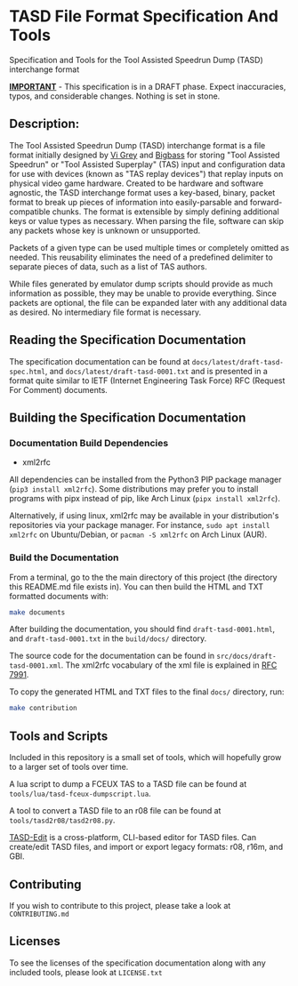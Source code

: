# **TASD File Format Specification And Tools**

Specification and Tools for the Tool Assisted Speedrun Dump (TASD) interchange format

<ins>**IMPORTANT**</ins> - This specification is in a DRAFT phase.  Expect inaccuracies, typos, and considerable changes.  Nothing is set in stone.

## Description:

The Tool Assisted Speedrun Dump (TASD) interchange format is a file format initially designed by [Vi Grey](https://vigrey.com) and [Bigbass](https://github.com/bigbass1997) for storing "Tool Assisted Speedrun" or "Tool Assisted Superplay" (TAS) input and configuration data for use with devices (known as "TAS replay devices") that replay inputs on physical video game hardware.  Created to be hardware and software agnostic, the TASD interchange format uses a key-based, binary, packet format to break up pieces of information into easily-parsable and forward-compatible chunks.  The format is extensible by simply defining additional keys or value types as necessary.  When parsing the file, software can skip any packets whose key is unknown or unsupported.

Packets of a given type can be used multiple times or completely omitted as needed. This reusability eliminates the need of a predefined delimiter to separate pieces of data, such as a list of TAS authors.

While files generated by emulator dump scripts should provide as much information as possible, they may be unable to provide everything. Since packets are optional, the file can be expanded later with any additional data as desired. No intermediary file format is necessary.


## **Reading the Specification Documentation**

The specification documentation can be found at `docs/latest/draft-tasd-spec.html`, and `docs/latest/draft-tasd-0001.txt` and is presented in a format quite similar to IETF (Internet Engineering Task Force) RFC (Request For Comment) documents.


## **Building the Specification Documentation**

### Documentation Build Dependencies
- xml2rfc

All dependencies can be installed from the Python3 PIP package manager (`pip3 install xml2rfc`). Some distributions may prefer you to install programs with pipx instead of pip, like Arch Linux (`pipx install xml2rfc`).

Alternatively, if using linux, xml2rfc may be available in your distribution's repositories via your package manager. For instance, `sudo apt install xml2rfc` on Ubuntu/Debian, or `pacman -S xml2rfc` on Arch Linux (AUR).

### Build the Documentation
From a terminal, go to the the main directory of this project (the directory this README.md file exists in).  You can then build the HTML and TXT formatted documents with:
```sh
make documents
```

After building the documentation, you should find `draft-tasd-0001.html`,  and `draft-tasd-0001.txt` in the `build/docs/` directory.

The source code for the documentation can be found in `src/docs/draft-tasd-0001.xml`.  The xml2rfc vocabulary of the xml file is explained in [RFC 7991](https://www.rfc-editor.org/rfc/rfc7991).

To copy the generated HTML and TXT files to the final `docs/` directory, run:
```sh
make contribution
```


## Tools and Scripts

Included in this repository is a small set of tools, which will hopefully grow to a larger set of tools over time.

A lua script to dump a FCEUX TAS to a TASD file can be found at `tools/lua/tasd-fceux-dumpscript.lua`.

A tool to convert a TASD file to an r08 file can be found at `tools/tasd2r08/tasd2r08.py`.

[TASD-Edit](https://github.com/bigbass1997/TASD-Edit) is a cross-platform, CLI-based editor for TASD files. Can create/edit TASD files, and import or export legacy formats: r08, r16m, and GBI.


## Contributing

If you wish to contribute to this project, please take a look at `CONTRIBUTING.md`


## Licenses

To see the licenses of the specification documentation along with any included tools, please look at `LICENSE.txt`

